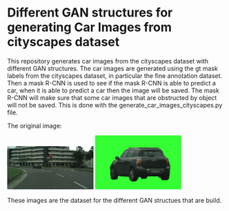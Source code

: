 # Different GAN structures for generating Car Images from cityscapes dataset
This repository generates car images from the cityscapes dataset with different GAN structures. The car images are generated using the gt mask labels from the cityscapes dataset, in particular the fine annotation dataset. Then a mask R-CNN is used to see if the mask R-CNN is able to predict a car, when it is able to predict a car then the image will be saved. The mask R-CNN will make sure that some car images that are obstructed by object will not be saved. This is done with the generate_car_images_cityscapes.py file. 

The original image:

<img src="images/aachen_000000_000019_leftImg8bit.png" width="200"/> <img src="images/aachen_000000_000019_carImage_zoomed.png" width="200"/> 


These images are the dataset for the different GAN structues that are build. 
